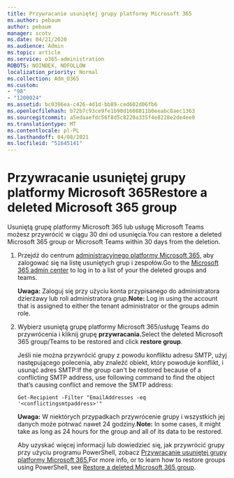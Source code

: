 ```yaml
---
title: Przywracanie usuniętej grupy platformy Microsoft 365
ms.author: pebaum
author: pebaum
manager: scotv
ms.date: 04/21/2020
ms.audience: Admin
ms.topic: article
ms.service: o365-administration
ROBOTS: NOINDEX, NOFOLLOW
localization_priority: Normal
ms.collection: Adm_O365
ms.custom:
- "98"
- "1200024"
ms.assetid: bc0396ea-c426-4d1d-bb89-ced602d06fb6
ms.openlocfilehash: b72b7c93ce9fe1b90d1608811b0eeabc8aec1363
ms.sourcegitcommit: a5edaaefdc56f8d5c8220a335f4e8228e2de4ee0
ms.translationtype: MT
ms.contentlocale: pl-PL
ms.lasthandoff: 04/08/2021
ms.locfileid: "51645141"
---
```

# <a name="restore-a-deleted-microsoft-365-group"></a><span data-ttu-id="9add7-102">Przywracanie usuniętej grupy platformy Microsoft 365</span><span class="sxs-lookup"><span data-stu-id="9add7-102">Restore a deleted Microsoft 365 group</span></span>

<span data-ttu-id="9add7-103">Usuniętą grupę platformy Microsoft 365 lub usługę Microsoft Teams możesz przywrócić w ciągu 30 dni od usunięcia.</span><span class="sxs-lookup"><span data-stu-id="9add7-103">You can restore a deleted Microsoft 365 group or Microsoft Teams within 30 days from the deletion.</span></span>

1. <span data-ttu-id="9add7-104">Przejdź do centrum [administracyjnego platformy Microsoft 365,](https://aka.ms/RestoreDeletedGroup) aby zalogować się na listę usuniętych grup i zespołów.</span><span class="sxs-lookup"><span data-stu-id="9add7-104">Go to the [Microsoft 365 admin center](https://aka.ms/RestoreDeletedGroup) to log in to a list of your the deleted groups and teams.</span></span>

    <span data-ttu-id="9add7-105">**Uwaga:** Zaloguj się przy użyciu konta przypisanego do administratora dzierżawy lub roli administratora grup.</span><span class="sxs-lookup"><span data-stu-id="9add7-105">**Note:** Log in using the account that is assigned to either the tenant administrator or the groups admin role.</span></span>

1. <span data-ttu-id="9add7-106">Wybierz usuniętą grupę platformy Microsoft 365/usługę Teams do przywrócenia i kliknij grupę **przywracania.**</span><span class="sxs-lookup"><span data-stu-id="9add7-106">Select the deleted Microsoft 365 group/Teams to be restored and click **restore group**.</span></span>

    <span data-ttu-id="9add7-107">Jeśli nie można przywrócić grupy z powodu konfliktu adresu SMTP, użyj następującego polecenia, aby znaleźć obiekt, który powoduje konflikt, i usunąć adres SMTP:</span><span class="sxs-lookup"><span data-stu-id="9add7-107">If the group can't be restored because of a conflicting SMTP address, use following command to find the object that’s causing conflict and remove the SMTP address:</span></span>

    `Get-Recipient -Filter "EmailAddresses -eq '<conflictingsmtpaddress>'"`

    <span data-ttu-id="9add7-108">**Uwaga:** W niektórych przypadkach przywrócenie grupy i wszystkich jej danych może potrwać nawet 24 godziny.</span><span class="sxs-lookup"><span data-stu-id="9add7-108">**Note:** In some cases, it might take as long as 24 hours for the group and all of its data to be restored.</span></span>

    <span data-ttu-id="9add7-109">Aby uzyskać więcej informacji lub dowiedzieć się, jak przywrócić grupy przy użyciu programu PowerShell, zobacz [Przywracanie usuniętej grupy platformy Microsoft 365.](https://go.microsoft.com/fwlink/?linkid=867802)</span><span class="sxs-lookup"><span data-stu-id="9add7-109">For more info, or to learn how to restore groups using PowerShell, see [Restore a deleted Microsoft 365 group](https://go.microsoft.com/fwlink/?linkid=867802).</span></span>